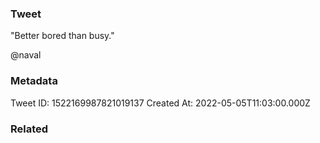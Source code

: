 ### Tweet
"Better bored than busy."

@naval

### Metadata
Tweet ID: 1522169987821019137
Created At: 2022-05-05T11:03:00.000Z

### Related

